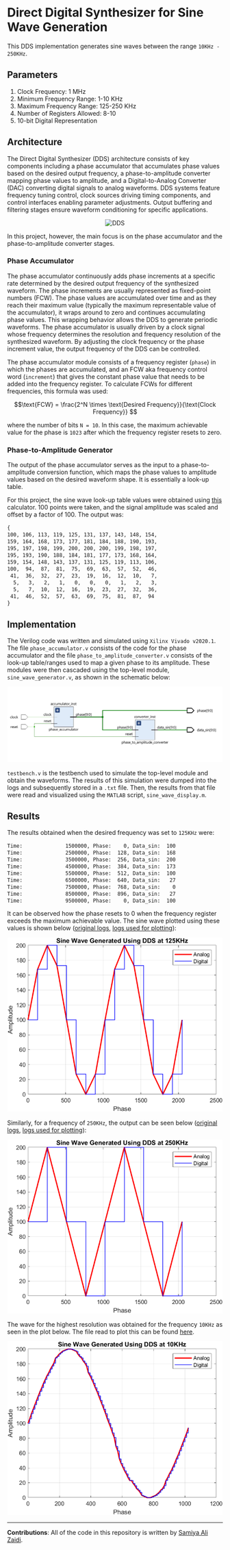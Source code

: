 # Direct Digital Synthesizer for Sine Wave Generation
This DDS implementation generates sine waves between the range ``10KHz - 250KHz``.  

## Parameters
<ol>
<li>Clock Frequency: 1 MHz</li>
<li>Minimum Frequency Range: 1-10 KHz</li>
<li>Maximum Frequency Range: 125-250 KHz</li> 
<li>Number of Registers Allowed: 8-10</li>
<li>10-bit Digital Representation</li>
</ol>

## Architecture
The Direct Digital Synthesizer (DDS) architecture consists of key components including a phase accumulator that accumulates phase values based on the desired output frequency, a phase-to-amplitude converter mapping phase values to amplitude, and a Digital-to-Analog Converter (DAC) converting digital signals to analog waveforms. DDS systems feature frequency tuning control, clock sources driving timing components, and control interfaces enabling parameter adjustments. Output buffering and filtering stages ensure waveform conditioning for specific applications.

<p align="center">
 <img src="https://wirelesspi.com/wp-content/uploads/2023/01/figure-dds-nco-ideal.png" alt="DDS">
</p>

<!-- ![DDS](https://wirelesspi.com/wp-content/uploads/2023/01/figure-dds-nco-ideal.png) -->


In this project, however, the main focus is on the phase accumulator and the phase-to-amplitude converter stages.

<!--![DDS Architecture](https://encrypted-tbn0.gstatic.com/images?q=tbn:ANd9GcSOZWxcCP_ocs9JiWnQDCXk_Zzhbe4Oy1zN1m1MYqjwPTdmV_FTgtPh4Wc5zBnKn8yfeuw&usqp=CAU)-->

<!--![dds](https://ars.els-cdn.com/content/image/3-s2.0-B9780128154052000051-f05-09-9780128154052.jpg)-->
### Phase Accumulator
The phase accumulator continuously adds phase increments at a specific rate determined by the desired output frequency of the synthesized waveform. The phase increments are usually represented as fixed-point numbers (FCW). The phase values are accumulated over time and as they reach their maximum value (typically the maximum representable value of the accumulator), it wraps around to zero and continues accumulating phase values. This wrapping behavior allows the DDS to generate periodic waveforms. The phase accumulator is usually driven by a clock signal whose frequency determines the resolution and frequency resolution of the synthesized waveform. By adjusting the clock frequency or the phase increment value, the output frequency of the DDS can be controlled.

The phase accumulator module consists of a frequency register (`phase`) in which the phases are accumulated, and an FCW aka frequency control word (`increment`) that gives the constant phase value that needs to be added into the frequency register. To calculate FCWs for different frequencies, this formula was used:
```math
\text{FCW} = \frac{2^N \times \text{Desired Frequency}}{\text{Clock Frequency}}

```
where the number of bits ``N = 10``.  In this case, the maximum achievable value for the phase is ``1023`` after which the frequency register resets to zero.

### Phase-to-Amplitude Generator
The output of the phase accumulator serves as the input to a phase-to-amplitude conversion function, which maps the phase values to amplitude values based on the desired waveform shape. It is essentially a look-up table.

For this project, the sine wave look-up table values were obtained using [this](https://deepbluembedded.com/sine-lookup-table-generator-calculator/) calculator. 100 points were taken, and the signal amplitude was scaled and offset by a factor of 100. The output was: 
```
{
100, 106, 113, 119, 125, 131, 137, 143, 148, 154,
159, 164, 168, 173, 177, 181, 184, 188, 190, 193,
195, 197, 198, 199, 200, 200, 200, 199, 198, 197,
195, 193, 190, 188, 184, 181, 177, 173, 168, 164,
159, 154, 148, 143, 137, 131, 125, 119, 113, 106,
100,  94,  87,  81,  75,  69,  63,  57,  52,  46,
 41,  36,  32,  27,  23,  19,  16,  12,  10,   7,
  5,   3,   2,   1,   0,   0,   0,   1,   2,   3,
  5,   7,  10,  12,  16,  19,  23,  27,  32,  36,
 41,  46,  52,  57,  63,  69,  75,  81,  87,  94
}
```
## Implementation
The Verilog code was written and simulated using ``Xilinx Vivado v2020.1``. The file ``phase_accumulator.v`` consists of the code for the phase accumulator and the file ``phase_to_amplitude_converter.v`` consists of the look-up table/ranges used to map a given phase to its amplitude. These modules were then cascaded using the top-level module, ``sine_wave_generator.v``, as shown in the schematic below:

![schematic](results/original/schematic.jpg)

``testbench.v`` is the testbench used to simulate the top-level module and obtain the waveforms. The results of this simulation were dumped into the logs and subsequently stored in a ``.txt`` file. Then, the results from that file were read and visualized using the ``MATLAB`` script, ``sine_wave_display.m``.
## Results
The results obtained when the desired frequency was set to ``125KHz`` were:
```
Time:              1500000, Phase:    0, Data_sin:  100
Time:              2500000, Phase:  128, Data_sin:  168
Time:              3500000, Phase:  256, Data_sin:  200
Time:              4500000, Phase:  384, Data_sin:  173
Time:              5500000, Phase:  512, Data_sin:  100
Time:              6500000, Phase:  640, Data_sin:   27
Time:              7500000, Phase:  768, Data_sin:    0
Time:              8500000, Phase:  896, Data_sin:   27
Time:              9500000, Phase:    0, Data_sin:  100
```
It can be observed how the phase resets to 0 when the frequency register exceeds the maximum achievable value. The sine wave plotted using these values is shown below ([original logs](results/original/logs-125KHz.txt), [logs used for plotting](<results/for MATLAB/logs-125KHz.txt>)):

![125](results/plots/125khz.png)

Similarly, for a frequency of ``250KHz``, the output can be seen below ([original logs](results/original/logs-250KHz.txt), [logs used for plotting](<results/for MATLAB/logs-125KHz.txt>)):

![250](results/plots/250khz.png)

The wave for the highest resolution was obtained for the frequency ``10KHz`` as seen in the plot below. The file read to plot this can be found [here](results/original/logs-10KHz.txt).

![10](results/plots/10khz.png)

--- 

**Contributions**: All of the code in this repository is written by [Samiya Ali Zaidi](https://github.com/samiyaalizaidi). 
